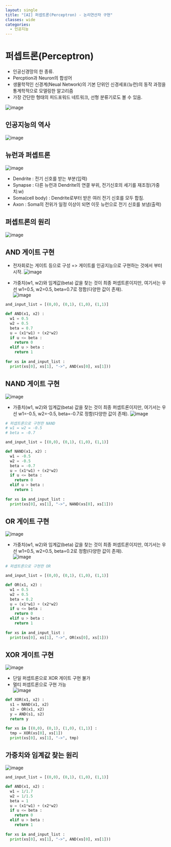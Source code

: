 ```yaml
---
layout: single
title: "[AI] 퍼셉트론(Perceptron) - 논리연산자 구현"   
classes: wide
categories:
  - 인공지능
---
```


# 퍼셉트론(Perceptron)
+ 인공신경망의 한 종류.
+ Percption과 Neuron의 합성어
+ 생물학적인 신경계(Neual Network)의 기본 단위인 신경세포(뉴런)의 동작 과정을 통계학적으로 모델링한 알고리즘
+ 가장 간단한 형태의 피드포워드 네트워크, 선형 분류기로도 볼 수 있음.

![image](https://user-images.githubusercontent.com/47412229/205820738-3c40cae7-962c-45ec-bfeb-b51d4bdae879.png)

## 인공지능의 역사
![image](https://user-images.githubusercontent.com/47412229/205821787-27154f79-4c00-486a-bcb1-d83848f14870.png)


## 뉴런과 퍼셉트론  
![image](https://user-images.githubusercontent.com/47412229/205822036-a409d4a3-a654-4e52-950d-96b5a5ff5613.png)
+ Dendrite : 전기 신호를 받는 부분(입력)
+ Synapse : 다른 뉴런과 Dendrite의 연결 부위, 전기신호의 세기를 재조정(가중치:w)
+ Soma(cell body) : Dendrite로부터 받은 여러 전기 신호를 모두 합침.
+ Axon : Soma의 전위가 일정 이상이 되면 이웃 뉴런으로 전기 신호를 보냄(출력)  

## 퍼셉트론의 원리  
![image](https://user-images.githubusercontent.com/47412229/205823867-75ce4667-3f2a-4a99-8261-9b3e1be407bf.png)

## AND 게이트 구현
+ 전자회로는 게이트 등으로 구성  => 게이트를 인공지능으로 구현하는 것에서 부터 시작. 
![image](https://user-images.githubusercontent.com/47412229/205827111-60469bc9-c625-414a-9522-c8671395ec77.png)
  
  
+ 가중치(w1, w2)와 임계값(beta) 값을 찾는 것이 최종 퍼셉트론이지만, 여기서는 우선 w1=0.5, w2=0.5, beta=0.7로 정함(다양한 값이 존재).  
![image](https://user-images.githubusercontent.com/47412229/205826509-becaf848-6c3b-43d6-87d4-2583ec2a7452.png)

```python
and_input_list = [(0,0), (0,1), (1,0), (1,1)]

def AND(x1, x2) :
  w1 = 0.5
  w2 = 0.5
  beta = 0.7
  u = (x1*w1) + (x2*w2)
  if u <= beta :
    return 0
  elif u > beta :
    return 1
  
for xs in and_input_list :
  print(xs[0], xs[1], "->", AND(xs[0], xs[1]))
```

## NAND 게이트 구현  
![image](https://user-images.githubusercontent.com/47412229/205827335-c550943e-cf8b-4eb9-bbdf-4b9523c5ef31.png)

+ 가중치(w1, w2)와 임계값(beta) 값을 찾는 것이 최종 퍼셉트론이지만, 여기서는 우선 w1=-0.5, w2=-0.5, beta=-0.7로 정함(다양한 값이 존재). 
![image](https://user-images.githubusercontent.com/47412229/205827700-baf3b02a-c7d4-470b-8dc5-a58dd9c7d195.png)  

```python
# 퍼셉트론으로 구현한 NAND
# w1 = w2 = -0.5
# beta = -0.7

and_input_list = [(0,0), (0,1), (1,0), (1,1)]

def NAND(x1, x2) :
  w1 = -0.5
  w2 = -0.5
  beta = -0.7
  u = (x1*w1) + (x2*w2)
  if u <= beta :
    return 0
  elif u > beta :
    return 1
  
for xs in and_input_list :
  print(xs[0], xs[1], "->", NAND(xs[0], xs[1]))
```  

## OR 게이트 구현
![image](https://user-images.githubusercontent.com/47412229/205830006-530067e4-04fe-400b-abec-2ae34113e39a.png)

+ 가중치(w1, w2)와 임계값(beta) 값을 찾는 것이 최종 퍼셉트론이지만, 여기서는 우선 w1=0.5, w2=0.5, beta=0.2로 정함(다양한 값이 존재).  
![image](https://user-images.githubusercontent.com/47412229/205830737-6ffc4363-a7b3-450a-89f0-7ceee6d72a09.png)  

```python
# 퍼셉트론으로 구현한 OR

and_input_list = [(0,0), (0,1), (1,0), (1,1)]

def OR(x1, x2) :
  w1 = 0.5
  w2 = 0.5
  beta = 0.2
  u = (x1*w1) + (x2*w2)
  if u <= beta :
    return 0
  elif u > beta :
    return 1
  
for xs in and_input_list :
  print(xs[0], xs[1], "->", OR(xs[0], xs[1])) 
```

## XOR 게이트 구현
![image](https://user-images.githubusercontent.com/47412229/205833841-55367a86-1cfb-4916-96bc-410c50a415b2.png)

+ 단일 퍼셉트론으로 XOR 게이트 구현 불가
+ 멀티 퍼셉트론으로 구현 가능  
![image](https://user-images.githubusercontent.com/47412229/205834520-3c4c7fb1-5603-449f-9847-fb1e63560e2e.png)

```python
def XOR(x1, x2) :
  s1 = NAND(x1, x2)
  s2 = OR(x1, x2)
  y = AND(s1, s2)
  return y

for xs in [(0,0), (0,1), (1,0), (1,1)] :
  tmp = XOR(xs[0], xs[1])
  print(xs[0], xs[1], "->", tmp)
```  
## 가중치와 임계값 찾는 원리  
![image](https://user-images.githubusercontent.com/47412229/205839842-e4c9fdb0-bc39-4626-a0d0-03d5274cb3fb.png)  

```python
and_input_list = [(0,0), (0,1), (1,0), (1,1)]

def AND(x1, x2) :
  w1 = 1/1.7
  w2 = 1/1.5
  beta = 1
  u = (x1*w1) + (x2*w2)
  if u <= beta :
    return 0
  elif u > beta :
    return 1
  
for xs in and_input_list :
  print(xs[0], xs[1], "->", AND(xs[0], xs[1]))
```
